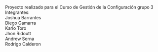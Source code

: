   Proyecto realizado para el Curso de Gestión de la Configuración grupo 3 <br>
  Integrantes: <br>
  Joshua Barrantes <br>
  Diego Gamarra <br>
  Karlo Toro <br>
  Jhon Ridoutt <br>
  Andrew Serna <br>
  Rodrigo Calderon <br>
